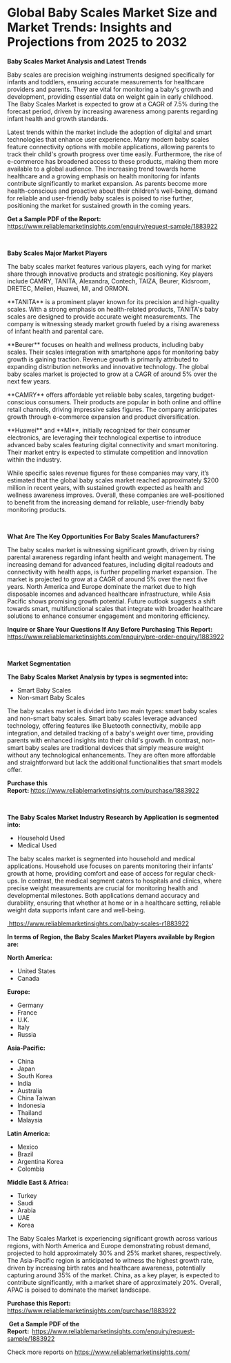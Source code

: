 <p><h1>Global Baby Scales Market Size and Market Trends: Insights and Projections from 2025 to 2032</h1></p><p><strong>Baby Scales Market Analysis and Latest Trends</strong></p>
<p><p>Baby scales are precision weighing instruments designed specifically for infants and toddlers, ensuring accurate measurements for healthcare providers and parents. They are vital for monitoring a baby's growth and development, providing essential data on weight gain in early childhood. The Baby Scales Market is expected to grow at a CAGR of 7.5% during the forecast period, driven by increasing awareness among parents regarding infant health and growth standards.</p><p>Latest trends within the market include the adoption of digital and smart technologies that enhance user experience. Many modern baby scales feature connectivity options with mobile applications, allowing parents to track their child's growth progress over time easily. Furthermore, the rise of e-commerce has broadened access to these products, making them more available to a global audience. The increasing trend towards home healthcare and a growing emphasis on health monitoring for infants contribute significantly to market expansion. As parents become more health-conscious and proactive about their children's well-being, demand for reliable and user-friendly baby scales is poised to rise further, positioning the market for sustained growth in the coming years.</p></p>
<p><strong>Get a Sample PDF of the Report:&nbsp;</strong> <a href="https://www.reliablemarketinsights.com/enquiry/request-sample/1883922?utm_campaign=2217&utm_medium=2&utm_source=Github&utm_content=ia&utm_term=13022025&utm_id=baby-scales">https://www.reliablemarketinsights.com/enquiry/request-sample/1883922</a></p>
<p>&nbsp;</p>
<p><strong>Baby Scales Major Market Players</strong></p>
<p><p>The baby scales market features various players, each vying for market share through innovative products and strategic positioning. Key players include CAMRY, TANITA, Alexandra, Contech, TAIZA, Beurer, Kidsroom, DRETEC, Meilen, Huawei, MI, and ORMON.</p><p>**TANITA** is a prominent player known for its precision and high-quality scales. With a strong emphasis on health-related products, TANITA's baby scales are designed to provide accurate weight measurements. The company is witnessing steady market growth fueled by a rising awareness of infant health and parental care.</p><p>**Beurer** focuses on health and wellness products, including baby scales. Their scales integration with smartphone apps for monitoring baby growth is gaining traction. Revenue growth is primarily attributed to expanding distribution networks and innovative technology. The global baby scales market is projected to grow at a CAGR of around 5% over the next few years.</p><p>**CAMRY** offers affordable yet reliable baby scales, targeting budget-conscious consumers. Their products are popular in both online and offline retail channels, driving impressive sales figures. The company anticipates growth through e-commerce expansion and product diversification.</p><p>**Huawei** and **MI**, initially recognized for their consumer electronics, are leveraging their technological expertise to introduce advanced baby scales featuring digital connectivity and smart monitoring. Their market entry is expected to stimulate competition and innovation within the industry.</p><p>While specific sales revenue figures for these companies may vary, it’s estimated that the global baby scales market reached approximately $200 million in recent years, with sustained growth expected as health and wellness awareness improves. Overall, these companies are well-positioned to benefit from the increasing demand for reliable, user-friendly baby monitoring products.</p></p>
<p>&nbsp;</p>
<p><strong>What Are The Key Opportunities For Baby Scales Manufacturers?</strong></p>
<p><p>The baby scales market is witnessing significant growth, driven by rising parental awareness regarding infant health and weight management. The increasing demand for advanced features, including digital readouts and connectivity with health apps, is further propelling market expansion. The market is projected to grow at a CAGR of around 5% over the next five years. North America and Europe dominate the market due to high disposable incomes and advanced healthcare infrastructure, while Asia Pacific shows promising growth potential. Future outlook suggests a shift towards smart, multifunctional scales that integrate with broader healthcare solutions to enhance consumer engagement and monitoring efficiency.</p></p>
<p><strong>Inquire or Share Your Questions If Any Before Purchasing This Report:</strong> <a href="https://www.reliablemarketinsights.com/enquiry/pre-order-enquiry/1883922?utm_campaign=2217&utm_medium=2&utm_source=Github&utm_content=ia&utm_term=13022025&utm_id=baby-scales">https://www.reliablemarketinsights.com/enquiry/pre-order-enquiry/1883922</a></p>
<p>&nbsp;</p>
<p><strong>Market Segmentation</strong></p>
<p><strong>The Baby Scales Market Analysis by types is segmented into:</strong></p>
<p><ul><li>Smart Baby Scales</li><li>Non-smart Baby Scales</li></ul></p>
<p><p>The baby scales market is divided into two main types: smart baby scales and non-smart baby scales. Smart baby scales leverage advanced technology, offering features like Bluetooth connectivity, mobile app integration, and detailed tracking of a baby's weight over time, providing parents with enhanced insights into their child's growth. In contrast, non-smart baby scales are traditional devices that simply measure weight without any technological enhancements. They are often more affordable and straightforward but lack the additional functionalities that smart models offer.</p></p>
<p><strong>Purchase this Report:&nbsp;</strong><a href="https://www.reliablemarketinsights.com/purchase/1883922?utm_campaign=2217&utm_medium=2&utm_source=Github&utm_content=ia&utm_term=13022025&utm_id=baby-scales">https://www.reliablemarketinsights.com/purchase/1883922</a></p>
<p>&nbsp;</p>
<p><strong>The Baby Scales Market Industry Research by Application is segmented into:</strong></p>
<p><ul><li>Household Used</li><li>Medical Used</li></ul></p>
<p><p>The baby scales market is segmented into household and medical applications. Household use focuses on parents monitoring their infants' growth at home, providing comfort and ease of access for regular check-ups. In contrast, the medical segment caters to hospitals and clinics, where precise weight measurements are crucial for monitoring health and developmental milestones. Both applications demand accuracy and durability, ensuring that whether at home or in a healthcare setting, reliable weight data supports infant care and well-being.</p></p>
<p><a href="https://www.reliablemarketinsights.com/baby-scales-r1883922?utm_campaign=2217&utm_medium=2&utm_source=Github&utm_content=ia&utm_term=13022025&utm_id=baby-scales">&nbsp;https://www.reliablemarketinsights.com/baby-scales-r1883922</a></p>
<p><strong>In terms of Region, the Baby Scales Market Players available by Region are:</strong></p>
<p>
    <p> <strong> North America: </strong>
        <ul>
            <li>United States</li>
            <li>Canada</li>
        </ul>
        </p> 
    <p> <strong> Europe: </strong>
        <ul>
            <li>Germany</li>
            <li>France</li>
            <li>U.K.</li>
            <li>Italy</li>
            <li>Russia</li>
        </ul>
        </p> 
    <p> <strong> Asia-Pacific: </strong>
        <ul>
            <li>China</li>
            <li>Japan</li>
            <li>South Korea</li>
            <li>India</li>
            <li>Australia</li>
            <li>China Taiwan</li>
            <li>Indonesia</li>
            <li>Thailand</li>
            <li>Malaysia</li>
        </ul>
        </p> 
    <p> <strong> Latin America: </strong>
        <ul>
            <li>Mexico</li>
            <li>Brazil</li>
            <li>Argentina Korea</li>
            <li>Colombia</li>
        </ul>
        </p> 
    <p> <strong> Middle East & Africa: </strong>
        <ul>
            <li>Turkey</li>
            <li>Saudi</li>
            <li>Arabia</li>
            <li>UAE</li>
            <li>Korea</li>
        </ul>
    </p>
    </p>
<p><p>The Baby Scales Market is experiencing significant growth across various regions, with North America and Europe demonstrating robust demand, projected to hold approximately 30% and 25% market shares, respectively. The Asia-Pacific region is anticipated to witness the highest growth rate, driven by increasing birth rates and healthcare awareness, potentially capturing around 35% of the market. China, as a key player, is expected to contribute significantly, with a market share of approximately 20%. Overall, APAC is poised to dominate the market landscape.</p></p>
<p><strong>Purchase this Report: </strong><a href="https://www.reliablemarketinsights.com/purchase/1883922?utm_campaign=2217&utm_medium=2&utm_source=Github&utm_content=ia&utm_term=13022025&utm_id=baby-scales">https://www.reliablemarketinsights.com/purchase/1883922</a></p>
<p>&nbsp;<strong>Get a Sample PDF of the Report:&nbsp;&nbsp;</strong><a href="https://www.reliablemarketinsights.com/enquiry/request-sample/1883922?utm_campaign=2217&utm_medium=2&utm_source=Github&utm_content=ia&utm_term=13022025&utm_id=baby-scales">https://www.reliablemarketinsights.com/enquiry/request-sample/1883922</a></p>
<p><strong></strong></p>
<p>Check more reports on <a href="https://www.reliablemarketinsights.com/?utm_campaign=2217&utm_medium=2&utm_source=Github&utm_content=ia&utm_term=13022025&utm_id=baby-scales">https://www.reliablemarketinsights.com/</a></p>